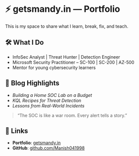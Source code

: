# ⚡ getsmandy.in — Portfolio

This is my space to share what I learn, break, fix, and teach.

## 🛠 What I Do
- InfoSec Analyst | Threat Hunter | Detection Engineer
- Microsoft Security Practitioner – SC-100 | SC-200 | AZ-500
- Mentor for young cybersecurity learners

## 🧠 Blog Highlights
- _Building a Home SOC Lab on a Budget_
- _KQL Recipes for Threat Detection_
- _Lessons from Real-World Incidents_
> “The SOC is like a war room. Every alert tells a story.”

## 🔗 Links
- **Portfolio**: [getsmandy.in](https://getsmandy.in)
- **GitHub**: [github.com/Manish041998](https://github.com/Manish041998)


